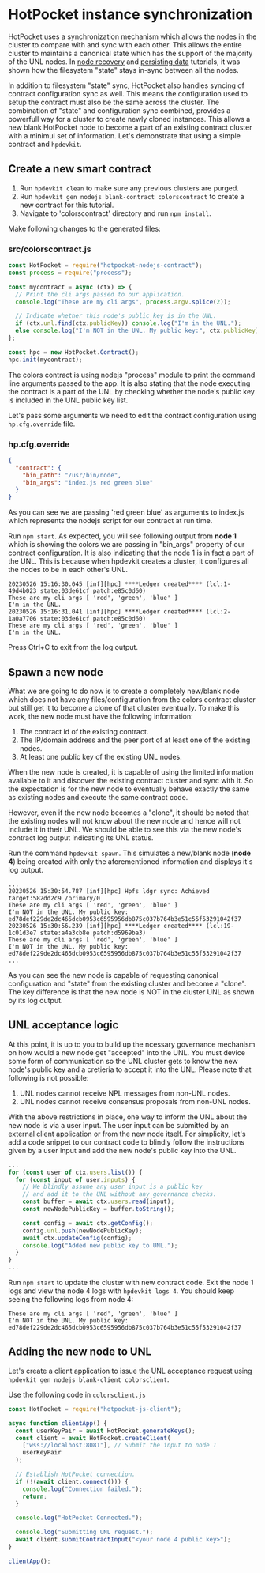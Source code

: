 # HotPocket instance synchronization

HotPocket uses a synchronization mechanism which allows the nodes in the cluster to compare with and sync with each other. This allows the entire cluster to maintains a canonical state which has the support of the majority of the UNL nodes. In [node recovery](tutorial-multinode.md#node-recovery) and [persisting data](tutorial-persistdata.md) tutorials, it was shown how the filesystem "state" stays in-sync between all the nodes.

In addition to filesystem "state" sync, HotPocket also handles syncing of contract configuration sync as well. This means the configuration used to setup the contract must also be the same across the cluster. The combination of "state" and configuration sync combined, provides a powerfull way for a cluster to create newly cloned instances. This allows a new blank HotPocket node to become a part of an existing contract cluster with a minimul set of information. Let's demonstrate that using a simple contract and `hpdevkit`.

## Create a new smart contract

1. Run `hpdevkit clean` to make sure any previous clusters are purged.
2. Run `hpdevkit gen nodejs blank-contract colorscontract` to create a new contract for this tutorial.
3. Navigate to 'colorscontract' directory and run `npm install`.

Make following changes to the generated files:

### src/colorscontract.js

```javascript
const HotPocket = require("hotpocket-nodejs-contract");
const process = require("process");

const mycontract = async (ctx) => {
  // Print the cli args passed to our application.
  console.log("These are my cli args", process.argv.splice(2));

  // Indicate whether this node's public key is in the UNL.
  if (ctx.unl.find(ctx.publicKey)) console.log("I'm in the UNL.");
  else console.log("I'm NOT in the UNL. My public key:", ctx.publicKey);
};

const hpc = new HotPocket.Contract();
hpc.init(mycontract);
```

The colors contract is using nodejs "process" module to print the command line arguments passed to the app. It is also stating that the node executing the contract is a part of the UNL by checking whether the node's public key is included in the UNL public key list.

Let's pass some arguments we need to edit the contract configuration using `hp.cfg.override` file.

### hp.cfg.override

```json
{
  "contract": {
    "bin_path": "/usr/bin/node",
    "bin_args": "index.js red green blue"
  }
}
```

As you can see we are passing 'red green blue' as arguments to index.js which represents the nodejs script for our contract at run time.

Run `npm start`. As expected, you will see following output from **node 1** which is showing the colors we are passing in "bin_args" property of our contract configuration. It is also indicating that the node 1 is in fact a part of the UNL. This is because when hpdevkit creates a cluster, it configures all the nodes to be in each other's UNL.

```
20230526 15:16:30.045 [inf][hpc] ****Ledger created**** (lcl:1-49d4b023 state:03de61cf patch:e85c0d60)
These are my cli args [ 'red', 'green', 'blue' ]
I'm in the UNL.
20230526 15:16:31.041 [inf][hpc] ****Ledger created**** (lcl:2-1a0a7706 state:03de61cf patch:e85c0d60)
These are my cli args [ 'red', 'green', 'blue' ]
I'm in the UNL.
```

Press Ctrl+C to exit from the log output.

## Spawn a new node

What we are going to do now is to create a completely new/blank node which does not have any files/configuration from the colors contract cluster but still get it to become a clone of that cluster eventually. To make this work, the new node must have the following information:

1. The contract id of the existing contract.
2. The IP/domain address and the peer port of at least one of the existing nodes.
3. At least one public key of the existing UNL nodes.

When the new node is created, it is capable of using the limited information available to it and discover the existing contract cluster and sync with it. So the expectation is for the new node to eventually behave exactly the same as existing nodes and execute the same contract code.

However, even if the new node becomes a "clone", it should be noted that the existing nodes will not know about the new node and hence will not include it in their UNL. We should be able to see this via the new node's contract log output indicating its UNL status.

Run the command `hpdevkit spawn`. This simulates a new/blank node (**node 4**) being created with only the aforementioned information and displays it's log output.

```
...
20230526 15:30:54.787 [inf][hpc] Hpfs ldgr sync: Achieved target:582dd2c9 /primary/0
These are my cli args [ 'red', 'green', 'blue' ]
I'm NOT in the UNL. My public key: ed78def229de2dc465dcb0953c6595956db875c037b764b3e51c55f53291042f37
20230526 15:30:56.239 [inf][hpc] ****Ledger created**** (lcl:19-1c01d3e7 state:a4a3cb8e patch:d5969ba3)
These are my cli args [ 'red', 'green', 'blue' ]
I'm NOT in the UNL. My public key: ed78def229de2dc465dcb0953c6595956db875c037b764b3e51c55f53291042f37
...
```

As you can see the new node is capable of requesting canonical configuration and "state" from the existing cluster and become a "clone". The key difference is that the new node is NOT in the cluster UNL as shown by its log output.

## UNL acceptance logic

At this point, it is up to you to build up the ncessary governance mechanism on how would a new node get "accepted" into the UNL. You must device some form of communication so the UNL cluster gets to know the new node's public key and a cretieria to accept it into the UNL. Please note that following is not possible:

1. UNL nodes cannot receive NPL messages from non-UNL nodes.
2. UNL nodes cannot receive consensus proposals from non-UNL nodes.

With the above restrictions in place, one way to inform the UNL about the new node is via a user input. The user input can be submitted by an external client application or from the new node itself. For simplicity, let's add a code snippet to our contract code to blindly follow the instructions given by a user input and add the new node's public key into the UNL.

```javascript
...
for (const user of ctx.users.list()) {
  for (const input of user.inputs) {
    // We blindly assume any user input is a public key
    // and add it to the UNL without any governance checks.
    const buffer = await ctx.users.read(input);
    const newNodePublicKey = buffer.toString();

    const config = await ctx.getConfig();
    config.unl.push(newNodePublicKey);
    await ctx.updateConfig(config);
    console.log("Added new public key to UNL.");
  }
}
...
```

Run `npm start` to update the cluster with new contract code. Exit the node 1 logs and view the node 4 logs with `hpdevkit logs 4`. You should keep seeing the following logs from node 4:

```
These are my cli args [ 'red', 'green', 'blue' ]
I'm NOT in the UNL. My public key: ed78def229de2dc465dcb0953c6595956db875c037b764b3e51c55f53291042f37
```

## Adding the new node to UNL

Let's create a client application to issue the UNL acceptance request using `hpdevkit gen nodejs blank-client colorsclient`.

Use the following code in `colorsclient.js`

```javascript
const HotPocket = require("hotpocket-js-client");

async function clientApp() {
  const userKeyPair = await HotPocket.generateKeys();
  const client = await HotPocket.createClient(
    ["wss://localhost:8081"], // Submit the input to node 1
    userKeyPair
  );

  // Establish HotPocket connection.
  if (!(await client.connect())) {
    console.log("Connection failed.");
    return;
  }

  console.log("HotPocket Connected.");

  console.log("Submitting UNL request.");
  await client.submitContractInput("<your node 4 public key>");
}

clientApp();
```
